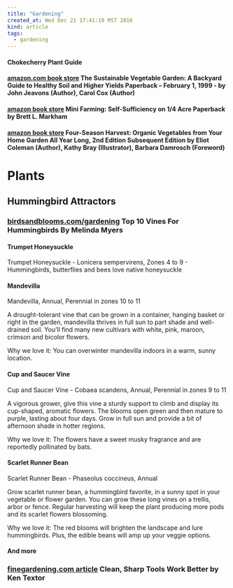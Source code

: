 ```yaml
---
title: "Gardening"
created_at: Wed Dec 21 17:41:18 MST 2016
kind: article
tags:
  - gardening
---
```

<h4>
  <a href="https://www.nrcs.usda.gov/Internet/FSE_PLANTMATERIALS/publications/kspmcpg5596.pdf" target="_blank"></a>
  Chokecherry Plant Guide
</h4>

<h4>
  <a href="https://www.amazon.com/The-Sustainable-Vegetable-Garden-Backyard/dp/1580080162" target="_blank">amazon.com book store</a>
  The Sustainable Vegetable Garden: A Backyard Guide to Healthy Soil and Higher Yields Paperback – February 1, 1999 -
  by John Jeavons (Author), Carol Cox (Author) 
</h4>

<h4>
  <a href="https://www.amazon.com/Mini-Farming-Self-Sufficiency-Brett-Markham/dp/1602399840" target="_blank">amazon book store</a>
  Mini Farming: Self-Sufficiency on 1/4 Acre Paperback by Brett L. Markham 
</h4>

<h4>
  <a href="https://www.amazon.com/Four-Season-Harvest-Organic-Vegetables-Garden/dp/1890132276" target="_blank">amazon book store</a>
  Four-Season Harvest: Organic Vegetables from Your Home Garden All Year Long, 2nd Edition Subsequent Edition
  by Eliot Coleman (Author), Kathy Bray (Illustrator), Barbara Damrosch (Foreword) 
</h4>

<h1>Plants</h1>

<h2>Hummingbird Attractors</h2>

<h3>
  <a href="http://www.birdsandblooms.com/gardening/top-10-lists-for-gardeners/top10-vines-hummingbirds/" target="_blank">birdsandblooms.com/gardening</a>
  Top 10 Vines For Hummingbirds By Melinda Myers
</h3>

<h4>Trumpet Honeysuckle</h4>

Trumpet Honeysuckle - Lonicera sempervirens, Zones 4 to 9 - Hummingbirds, butterflies and bees love native honeysuckle

<h4>Mandevilla</h4>

Mandevilla, Annual, Perennial in zones 10 to 11

A drought-tolerant vine that can be grown in a container, hanging basket
or right in the garden, mandevilla thrives in full sun to part shade and
well-drained soil. You’ll find many new cultivars with white, pink,
maroon, crimson and bicolor flowers.

Why we love it: You can overwinter mandevilla indoors in a warm,
sunny location.

<h4>Cup and Saucer Vine</h4>

Cup and Saucer Vine - Cobaea scandens, Annual, Perennial in zones 9 to 11

A vigorous grower, give this vine a sturdy support to climb and display
its cup-shaped, aromatic flowers. The blooms open green and then mature
to purple, lasting about four days. Grow in full sun and provide a bit
of afternoon shade in hotter regions.

Why we love it: The flowers have a sweet musky fragrance and are
reportedly pollinated by bats.

<h4>Scarlet Runner Bean</h4>

Scarlet Runner Bean - Phaseolus coccineus, Annual

Grow scarlet runner bean, a hummingbird favorite, in a sunny spot in your
vegetable or flower garden. You can grow these long vines on a trellis,
arbor or fence. Regular harvesting will keep the plant producing more
pods and its scarlet flowers blossoming.

Why we love it: The red blooms will brighten the landscape and lure
hummingbirds. Plus, the edible beans will amp up your veggie options.

<h4>And more</h4>

<h3>
  <a href="http://www.finegardening.com/clean-sharp-tools-work-better" target="_blank">finegardening.com article</a>
  Clean, Sharp Tools Work Better by Ken Textor
</h3>

<!--
html boilerplate
<a href="" target="_blank"></a>
<a name=""></a>
<img src="" width="400px">
<ul>
  <li></li>
</ul>
<pre>
</pre>
<pre><code>
</code></pre>
<math xmlns='http://www.w3.org/1998/Math/MathML' display='block'>
</math>
-->

